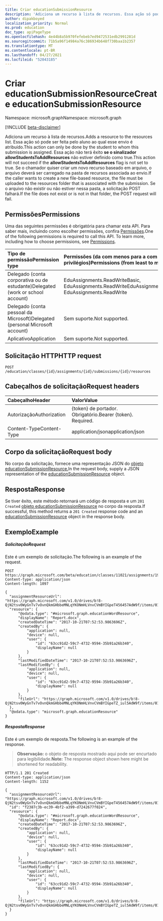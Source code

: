 ```yaml
---
title: Criar educationSubmissionResource
description: 'Adiciona um recurso à lista de recursos. Essa ação só pode ser feita pelo aluno ao qual esse envio é atribuído. Essa ação não terá êxito **se o sinalizador allowStudentsToAddResources** não estiver definido como true. Se o chamador quiser criar um novo recurso baseado em arquivo, o arquivo deverá ser carregado na pasta de recursos associada ao envio. Se o arquivo não existir ou não estiver nessa pasta, a solicitação POST falhará. '
author: dipakboyed
localization_priority: Normal
ms.prod: education
doc_type: apiPageType
ms.openlocfilehash: 4e44b8a5b970fefebeb7ed9472531edb2991281d
ms.sourcegitcommit: 71b5a96f14984a76c386934b648f730baa1b2357
ms.translationtype: MT
ms.contentlocale: pt-BR
ms.lasthandoff: 04/27/2021
ms.locfileid: "52043185"
---
```

# <a name="create-educationsubmissionresource"></a><span data-ttu-id="b1ea3-107">Criar educationSubmissionResource</span><span class="sxs-lookup"><span data-stu-id="b1ea3-107">Create educationSubmissionResource</span></span>

<span data-ttu-id="b1ea3-108">Namespace: microsoft.graph</span><span class="sxs-lookup"><span data-stu-id="b1ea3-108">Namespace: microsoft.graph</span></span>

[!INCLUDE [beta-disclaimer](../../includes/beta-disclaimer.md)]

<span data-ttu-id="b1ea3-109">Adiciona um recurso à lista de recursos.</span><span class="sxs-lookup"><span data-stu-id="b1ea3-109">Adds a resource to the resources list.</span></span> <span data-ttu-id="b1ea3-110">Essa ação só pode ser feita pelo aluno ao qual esse envio é atribuído.</span><span class="sxs-lookup"><span data-stu-id="b1ea3-110">This action can only be done by the student to whom this submission is assigned.</span></span> <span data-ttu-id="b1ea3-111">Essa ação não terá êxito **se o sinalizador allowStudentsToAddResources** não estiver definido como true.</span><span class="sxs-lookup"><span data-stu-id="b1ea3-111">This action will not succeed if the **allowStudentsToAddResources** flag is not set to true.</span></span> <span data-ttu-id="b1ea3-112">Se o chamador quiser criar um novo recurso baseado em arquivo, o arquivo deverá ser carregado na pasta de recursos associada ao envio.</span><span class="sxs-lookup"><span data-stu-id="b1ea3-112">If the caller wants to create a new file-based resource, the file must be uploaded to the resources folder that is associated with the submission.</span></span> <span data-ttu-id="b1ea3-113">Se o arquivo não existir ou não estiver nessa pasta, a solicitação POST falhará.</span><span class="sxs-lookup"><span data-stu-id="b1ea3-113">If the file does not exist or is not in that folder, the POST request will fail.</span></span> 

## <a name="permissions"></a><span data-ttu-id="b1ea3-114">Permissões</span><span class="sxs-lookup"><span data-stu-id="b1ea3-114">Permissions</span></span>
<span data-ttu-id="b1ea3-p103">Uma das seguintes permissões é obrigatória para chamar esta API. Para saber mais, incluindo como escolher permissões, confira [Permissões](/graph/permissions-reference).</span><span class="sxs-lookup"><span data-stu-id="b1ea3-p103">One of the following permissions is required to call this API. To learn more, including how to choose permissions, see [Permissions](/graph/permissions-reference).</span></span>

|<span data-ttu-id="b1ea3-117">Tipo de permissão</span><span class="sxs-lookup"><span data-stu-id="b1ea3-117">Permission type</span></span>      | <span data-ttu-id="b1ea3-118">Permissões (da com menos para a com mais privilégios)</span><span class="sxs-lookup"><span data-stu-id="b1ea3-118">Permissions (from least to most privileged)</span></span>              |
|:--------------------|:---------------------------------------------------------|
|<span data-ttu-id="b1ea3-119">Delegado (conta corporativa ou de estudante)</span><span class="sxs-lookup"><span data-stu-id="b1ea3-119">Delegated (work or school account)</span></span> |  <span data-ttu-id="b1ea3-120">EduAssignments.ReadWriteBasic, EduAssignments.ReadWrite</span><span class="sxs-lookup"><span data-stu-id="b1ea3-120">EduAssignments.ReadWriteBasic, EduAssignments.ReadWrite</span></span>  |
|<span data-ttu-id="b1ea3-121">Delegado (conta pessoal da Microsoft)</span><span class="sxs-lookup"><span data-stu-id="b1ea3-121">Delegated (personal Microsoft account)</span></span> | <span data-ttu-id="b1ea3-122">Sem suporte.</span><span class="sxs-lookup"><span data-stu-id="b1ea3-122">Not supported.</span></span>  |
|<span data-ttu-id="b1ea3-123">Aplicativo</span><span class="sxs-lookup"><span data-stu-id="b1ea3-123">Application</span></span> | <span data-ttu-id="b1ea3-124">Sem suporte.</span><span class="sxs-lookup"><span data-stu-id="b1ea3-124">Not supported.</span></span> | 

## <a name="http-request"></a><span data-ttu-id="b1ea3-125">Solicitação HTTP</span><span class="sxs-lookup"><span data-stu-id="b1ea3-125">HTTP request</span></span>
<!-- { "blockType": "ignored" } -->
```http
POST /education/classes/{id}/assignments/{id}/submissions/{id}/resources

```
## <a name="request-headers"></a><span data-ttu-id="b1ea3-126">Cabeçalhos de solicitação</span><span class="sxs-lookup"><span data-stu-id="b1ea3-126">Request headers</span></span>
| <span data-ttu-id="b1ea3-127">Cabeçalho</span><span class="sxs-lookup"><span data-stu-id="b1ea3-127">Header</span></span>       | <span data-ttu-id="b1ea3-128">Valor</span><span class="sxs-lookup"><span data-stu-id="b1ea3-128">Value</span></span> |
|:---------------|:--------|
| <span data-ttu-id="b1ea3-129">Autorização</span><span class="sxs-lookup"><span data-stu-id="b1ea3-129">Authorization</span></span>  | <span data-ttu-id="b1ea3-p104">{token} de portador. Obrigatório.</span><span class="sxs-lookup"><span data-stu-id="b1ea3-p104">Bearer {token}. Required.</span></span>  |
| <span data-ttu-id="b1ea3-132">Content-Type</span><span class="sxs-lookup"><span data-stu-id="b1ea3-132">Content-Type</span></span>  | <span data-ttu-id="b1ea3-133">application/json</span><span class="sxs-lookup"><span data-stu-id="b1ea3-133">application/json</span></span>  |

## <a name="request-body"></a><span data-ttu-id="b1ea3-134">Corpo da solicitação</span><span class="sxs-lookup"><span data-stu-id="b1ea3-134">Request body</span></span>
<span data-ttu-id="b1ea3-135">No corpo da solicitação, fornece uma representação JSON do [objeto educationSubmissionResource.](../resources/educationsubmissionresource.md)</span><span class="sxs-lookup"><span data-stu-id="b1ea3-135">In the request body, supply a JSON representation of the [educationSubmissionResource](../resources/educationsubmissionresource.md) object.</span></span>


## <a name="response"></a><span data-ttu-id="b1ea3-136">Resposta</span><span class="sxs-lookup"><span data-stu-id="b1ea3-136">Response</span></span>
<span data-ttu-id="b1ea3-137">Se tiver êxito, este método retornará um código de resposta e um `201 Created` [objeto educationSubmissionResource](../resources/educationsubmissionresource.md) no corpo da resposta.</span><span class="sxs-lookup"><span data-stu-id="b1ea3-137">If successful, this method returns a `201 Created` response code and an [educationSubmissionResource](../resources/educationsubmissionresource.md) object in the response body.</span></span>

## <a name="example"></a><span data-ttu-id="b1ea3-138">Exemplo</span><span class="sxs-lookup"><span data-stu-id="b1ea3-138">Example</span></span>
##### <a name="request"></a><span data-ttu-id="b1ea3-139">Solicitação</span><span class="sxs-lookup"><span data-stu-id="b1ea3-139">Request</span></span>
<span data-ttu-id="b1ea3-140">Este é um exemplo de solicitação.</span><span class="sxs-lookup"><span data-stu-id="b1ea3-140">The following is an example of the request.</span></span>
<!-- {
  "blockType": "ignored",
  "name": "create_educationsubmissionresource_from_educationsubmission"
}-->
```
POST https://graph.microsoft.com/beta/education/classes/11021/assignments/19002/submissions/850f51b7/resources
Content-type: application/json
Content-length: 1097

{
  "assignmentResourceUrl": "https://graph.microsoft.com/v1.0/drives/b!8-QjN2tsv0WyGnTv7vOvnQkmGHbbeMNLqYKONmHLVnvCVmBYIGpeT456457AdW9f/items/017NJZI25NOB5XZNLABF7646XAMDZTQQ6T",
  "resource": {
      "@odata.type": "#microsoft.graph.educationWordResource",
      "displayName": "Report.docx",
      "createdDateTime": "2017-10-21T07:52:53.9863696Z",
      "createdBy": {
          "application": null,
          "device": null,
          "user": {
              "id": "63cc91d2-59c7-4732-9594-35b91a26b340",
              "displayName": null
          }
      },
      "lastModifiedDateTime": "2017-10-21T07:52:53.9863696Z",
      "lastModifiedBy": {
          "application": null,
          "device": null,
          "user": {
              "id": "63cc91d2-59c7-4732-9594-35b91a26b340",
              "displayName": null
          }
      },
      "fileUrl": "https://graph.microsoft.com/v1.0/drives/b!8-QjN2tsv0WyGnTv7vOvnQkmGHbbeMNLqYKONmHLVnvCVmBYIGpeTZ_iul5AdW9f/items/017NJZI27BCN2QI2H7HJGLIVPXR6SD2DH6"
  },
  "@odata.type": "microsoft.graph.educationResource"
}

```

##### <a name="response"></a><span data-ttu-id="b1ea3-141">Resposta</span><span class="sxs-lookup"><span data-stu-id="b1ea3-141">Response</span></span>
<span data-ttu-id="b1ea3-142">Este é um exemplo de resposta.</span><span class="sxs-lookup"><span data-stu-id="b1ea3-142">The following is an example of the response.</span></span> 

><span data-ttu-id="b1ea3-143">**Observação:** o objeto de resposta mostrado aqui pode ser encurtado para legibilidade.</span><span class="sxs-lookup"><span data-stu-id="b1ea3-143">**Note:** The response object shown here might be shortened for readability.</span></span>

<!-- {
  "blockType": "ignored",
  "truncated": true,
  "@odata.type": "microsoft.graph.educationSubmissionResource"
} -->
```http
HTTP/1.1 201 Created
Content-type: application/json
Content-length: 1152

{
  "assignmentResourceUrl": "https://graph.microsoft.com/v1.0/drives/b!8-QjN2tsv0WyGnTv7vOvnQkmGHbbeMNLqYKONmHLVnvCVmBYIGpeT456457AdW9f/items/017NJZI25NOB5XZNLABF7646XAMDZTQQ6T",
  "id": "f2387c3b-ec39-4bf2-a399-d7242677f024",
  "resource": {
      "@odata.type": "#microsoft.graph.educationWordResource",
      "displayName": "Report.docx",
      "createdDateTime": "2017-10-21T07:52:53.9863696Z",
      "createdBy": {
          "application": null,
          "device": null,
          "user": {
              "id": "63cc91d2-59c7-4732-9594-35b91a26b340",
              "displayName": null
          }
      },
      "lastModifiedDateTime": "2017-10-21T07:52:53.9863696Z",
      "lastModifiedBy": {
          "application": null,
          "device": null,
          "user": {
              "id": "63cc91d2-59c7-4732-9594-35b91a26b340",
              "displayName": null
          }
      },
      "fileUrl": "https://graph.microsoft.com/v1.0/drives/b!8-QjN2tsv0WyGnTv7vOvnQkmGHbbeMNLqYKONmHLVnvCVmBYIGpeTZ_iul5AdW9f/items/017NJZI27BCN2QI2H7HJGLIVPXR6SD2DH6",
  }
}

```

<!-- uuid: 8fcb5dbc-d5aa-4681-8e31-b001d5168d79
2015-10-25 14:57:30 UTC -->
<!--
{
  "type": "#page.annotation",
  "description": "Create educationSubmissionResource",
  "keywords": "",
  "section": "documentation",
  "tocPath": "",
  "suppressions": []
}
-->


